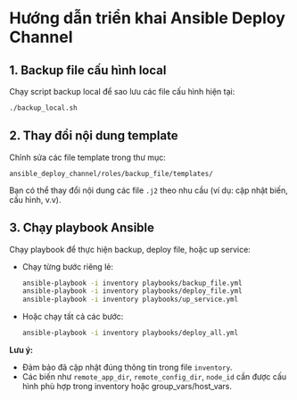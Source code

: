 # Hướng dẫn triển khai Ansible Deploy Channel

## 1. Backup file cấu hình local

Chạy script backup local để sao lưu các file cấu hình hiện tại:

```bash
./backup_local.sh
```

## 2. Thay đổi nội dung template

Chỉnh sửa các file template trong thư mục:

```
ansible_deploy_channel/roles/backup_file/templates/
```

Bạn có thể thay đổi nội dung các file `.j2` theo nhu cầu (ví dụ: cập nhật biến, cấu hình, v.v).

## 3. Chạy playbook Ansible

Chạy playbook để thực hiện backup, deploy file, hoặc up service:

- Chạy từng bước riêng lẻ:
  ```bash
  ansible-playbook -i inventory playbooks/backup_file.yml
  ansible-playbook -i inventory playbooks/deploy_file.yml
  ansible-playbook -i inventory playbooks/up_service.yml
  ```
- Hoặc chạy tất cả các bước:
  ```bash
  ansible-playbook -i inventory playbooks/deploy_all.yml
  ```

**Lưu ý:**
- Đảm bảo đã cập nhật đúng thông tin trong file `inventory`.
- Các biến như `remote_app_dir`, `remote_config_dir`, `node_id` cần được cấu hình phù hợp trong inventory hoặc group_vars/host_vars.
